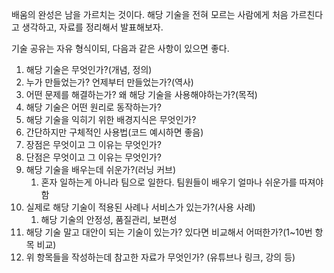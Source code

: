 배움의 완성은 남을 가르치는 것이다. 해당 기술을 전혀 모르는 사람에게 처음 가르친다고 생각하고, 자료를 정리해서 발표해보자.

기술 공유는 자유 형식이되, 다음과 같은 사항이 있으면 좋다.

1. 해당 기술은 무엇인가?(개념, 정의)
2. 누가 만들었는가? 언제부터 만들었는가?(역사)
3. 어떤 문제를 해결하는가? 왜 해당 기술을 사용해야하는가?(목적)
4. 해당 기술은 어떤 원리로 동작하는가?
5. 해당 기술을 익히기 위한 배경지식은 무엇인가?
6. 간단하지만 구체적인 사용법(코드 예시하면 좋음)
7. 장점은 무엇이고 그 이유는 무엇인가?
8. 단점은 무엇이고 그 이유는 무엇인가?
9. 해당 기술을 배우는데 쉬운가?(러닝 커브)
   1. 혼자 일하는게 아니라 팀으로 일한다. 팀원들이 배우기 얼마나 쉬운가를 따져야함
10. 실제로 해당 기술이 적용된 사례나 서비스가 있는가?(사용 사례)
    1. 해당 기술의 안정성, 품질관리, 보편성
11. 해당 기술 말고 대안이 되는 기술이 있는가? 있다면 비교해서 어떠한가?(1~10번 항목 비교)
12. 위 항목들을 작성하는데 참고한 자료가 무엇인가? (유튜브나 링크, 강의 등)
